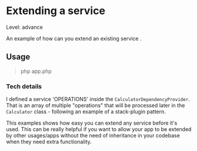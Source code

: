 # Extending a service

Level: advance

An example of how can you extend an existing service .

## Usage

> php app.php

### Tech details

I defined a service 'OPERATIONS' inside the `CalculatorDependencyProvider`. That is an array of multiple "operations"
that will be processed later in the `Calculator` class - following an example of a stack-plugin pattern.

This examples shows how easy you can extend any service before it's used. This can be really helpful if you want to 
allow your app to be extended by other usages/apps without the need of inheritance in your codebase when they need 
extra functionality.
